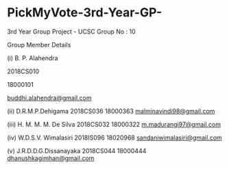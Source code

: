 # PickMyVote-3rd-Year-GP-
3rd Year Group Project - UCSC
Group No : 10

Group Member Details

(i) B. P. Alahendra 

2018CS010

18000101

buddhi.alahendra@gmail.com

(ii) D.R.M.P.Dehigama
 2018CS036
18000363
malminavindi98@gmail.com
 
(iii) H. M. M. M. De Silva
2018CS032
18000322
m.madurangi97@gmail.com
 
(iv) W.D.S.V. Wimalasiri 
2018IS096
18020968
sandaniwimalasiri@gmail.com

(v) J.R.D.D.G.Dissanayaka
2018CS044
18000444
dhanushkagimhan@gmail.com
 


